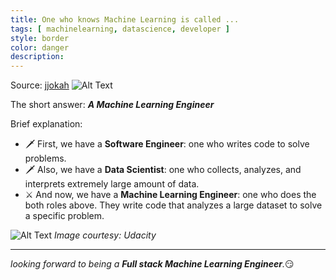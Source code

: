 ```yaml
---
title: One who knows Machine Learning is called ...
tags: [ machinelearning, datascience, developer ]
style: border
color: danger
description: 
---
```


Source: [jjokah](https://dev.to/jjokah/one-who-knows-machine-learning-is-called-3ko8)
![Alt Text](https://res.cloudinary.com/practicaldev/image/fetch/s--rWJeyhoQ--/c_imagga_scale,f_auto,fl_progressive,h_420,q_auto,w_1000/https://dev-to-uploads.s3.amazonaws.com/i/7gp8n56o5nt420i5p38q.png)

The short answer: _**A Machine Learning Engineer**_

Brief explanation:

* 🗡️ First, we have a **Software Engineer**: one who writes code to solve problems.
* 🗡️ Also, we have a **Data Scientist**: one who collects, analyzes, and interprets extremely large amount of data.
* ⚔️ And now, we have a **Machine Learning Engineer**: one who does the both roles above. They write code that analyzes a large dataset to solve a specific problem.

![Alt Text](https://dev-to-uploads.s3.amazonaws.com/i/j8mf2wc75x8hgo0ngvqj.png)
_Image courtesy: Udacity_

---
_looking forward to being a **Full stack Machine Learning Engineer**._😏